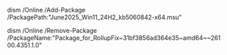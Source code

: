 dism /Online /Add-Package /PackagePath:"June2025_Win11_24H2_kb5060842-x64.msu"

dism /Online /Remove-Package /PackageName:"Package_for_RollupFix~31bf3856ad364e35~amd64~~26100.4351.1.0"


